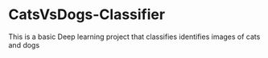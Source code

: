 # CatsVsDogs-Classifier
This is a basic Deep learning project that classifies identifies images of cats and dogs
